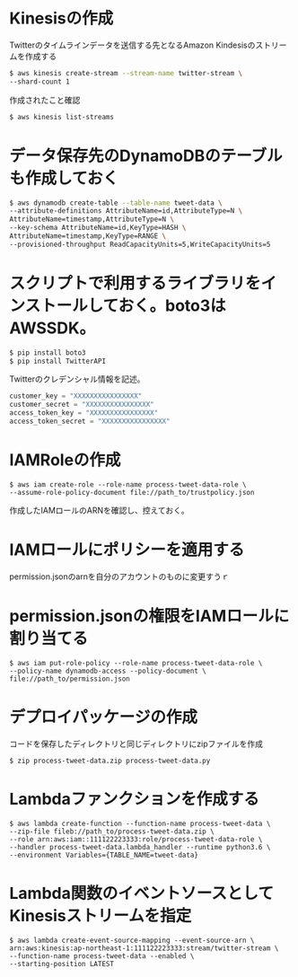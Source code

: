 # Kinesisの作成
Twitterのタイムラインデータを送信する先となるAmazon Kindesisのストリームを作成する

```sh
$ aws kinesis create-stream --stream-name twitter-stream \
--shard-count 1
```

作成されたこと確認

```sh
$ aws kinesis list-streams
```

# データ保存先のDynamoDBのテーブルも作成しておく

```sh
$ aws dynamodb create-table --table-name tweet-data \
--attribute-definitions AttributeName=id,AttributeType=N \
AttributeName=timestamp,AttributeType=N \
--key-schema AttributeName=id,KeyType=HASH \
AttributeName=timestamp,KeyType=RANGE \
--provisioned-throughput ReadCapacityUnits=5,WriteCapacityUnits=5
```

# スクリプトで利用するライブラリをインストールしておく。boto3はAWSSDK。

```sh
$ pip install boto3
$ pip install TwitterAPI
```

Twitterのクレデンシャル情報を記述。

```credentials.py
customer_key = "XXXXXXXXXXXXXXXX"
customer_secret = "XXXXXXXXXXXXXXXX"
access_token_key = "XXXXXXXXXXXXXXXX"
access_token_secret = "XXXXXXXXXXXXXXXX"
```
# IAMRoleの作成

```
$ aws iam create-role --role-name process-tweet-data-role \
--assume-role-policy-document file://path_to/trustpolicy.json
```

作成したIAMロールのARNを確認し、控えておく。

# IAMロールにポリシーを適用する

permission.jsonのarnを自分のアカウントのものに変更すうｒ


# permission.jsonの権限をIAMロールに割り当てる

```
$ aws iam put-role-policy --role-name process-tweet-data-role \
--policy-name dynamodb-access --policy-document \
file://path_to/permission.json
```

# デプロイパッケージの作成

コードを保存したディレクトリと同じディレクトリにzipファイルを作成

```
$ zip process-tweet-data.zip process-tweet-data.py
```

# Lambdaファンクションを作成する

```
$ aws lambda create-function --function-name process-tweet-data \
--zip-file fileb://path_to/process-tweet-data.zip \
--role arn:aws:iam::111122223333:role/process-tweet-data-role \
--handler process-tweet-data.lambda_handler --runtime python3.6 \
--environment Variables={TABLE_NAME=tweet-data}
```

# Lambda関数のイベントソースとしてKinesisストリームを指定

```
$ aws lambda create-event-source-mapping --event-source-arn \
arn:aws:kinesis:ap-northeast-1:111122223333:stream/twitter-stream \
--function-name process-tweet-data --enabled \
--starting-position LATEST
```

